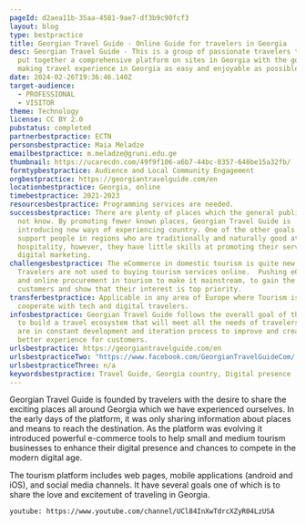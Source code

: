 ```yaml
---
pageId: d2aea11b-35aa-4581-9ae7-df3b9c90fcf3
layout: blog
type: bestpractice
title: Georgian Travel Guide - Online Guide for travelers in Georgia
desc: Georgian Travel Guide - This is a group of passionate travelers that have
  put together a comprehensive platform on sites in Georgia with the goal of
  making travel experience in Georgia as easy and enjoyable as possible.
date: 2024-02-26T19:36:46.140Z
target-audience:
  - PROFESSIONAL
  - VISITOR
theme: Technology
license: CC BY 2.0
pubstatus: completed
partnerbestpractice: ECTN
personsbestpractice: Maia Meladze
emailbestpractice: m.meladze@gruni.edu.ge
thumbnail: https://ucarecdn.com/49f9f106-a6b7-44bc-8357-648be15a32fb/
formtypbestpractice: Audience and Local Community Engagement
orgbestpractice: https://georgiantravelguide.com/en
locationbestpractice: Georgia, online
timebestpractice: 2021-2023
resourcesbestpractice: Programming services are needed.
successbestpractice: There are plenty of places which the general public does
  not know. By promoting fewer known places, Georgian Travel Guide is
  introducing new ways of experiencing country. One of the other goals is to
  support people in regions who are traditionally and naturally good at
  hospitality, however, they have little skills at promoting their service or
  digital marketing.
challengesbestpractice: The eCommerce in domestic tourism is quite new.
  Travelers are not used to buying tourism services online.  Pushing eCommerce
  and online procurement in tourism to make it mainstream, to gain the trust of
  customers and show that their interest is top priority.
transferbestpractice: Applicable in any area of Europe where Tourism is ready to
  cooperate with tech and digital travelers.
infosbestpractice: Georgian Travel Guide follows the overall goal of the company
  to build a travel ecosystem that will meet all the needs of travelers. They
  are in constant development and iteration process to improve and create a
  better experience for customers.
urlsbestpractice: https://georgiantravelguide.com/en
urlsbestpracticeTwo: "https://www.facebook.com/GeorgianTravelGuideCom/ "
urlsbestpracticeThree: n/a
keywordsbestpractice: Travel Guide, Georgia country, Digital presence
---
```

Georgian Travel Guide is founded by travelers with the desire to share the exciting places all around Georgia which we have experienced ourselves. In the early days of the platform, it was only sharing information about places and means to reach the destination. As the platform was evolving it introduced powerful e-commerce tools to help small and medium tourism businesses to enhance their digital presence and chances to compete in the modern digital age.

The tourism platform includes web pages, mobile applications (android and iOS), and social media channels. It have several goals one of which is to share the love and excitement of traveling in Georgia. 



`youtube: https://www.youtube.com/channel/UCl84InXwTdrcXZyR04LzUSA`